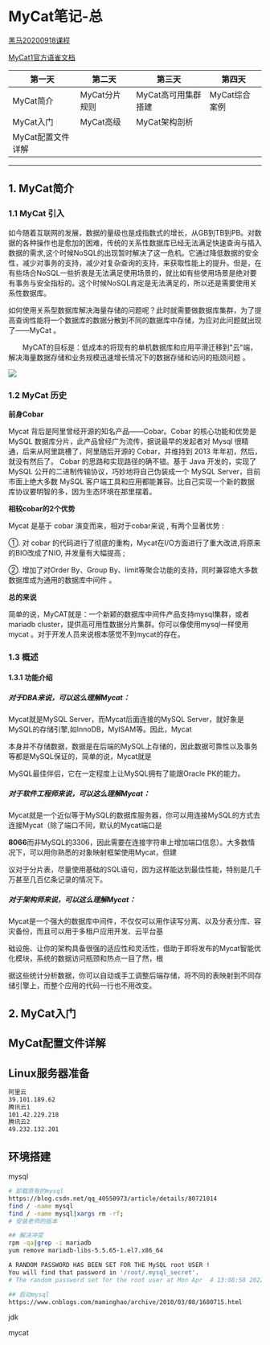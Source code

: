 

# MyCat笔记-总

[黑马20200918课程](https://www.bilibili.com/video/BV17f4y1D7pm?p=15&spm_id_from=pageDriver)

[MyCat1官方语雀文档](https://www.yuque.com/ccazhw/tuacvk/vttsnv)



| 第一天            | 第二天        | 第三天              | 第四天        |
| ----------------- | ------------- | ------------------- | ------------- |
| MyCat简介         | MyCat分片规则 | MyCat高可用集群搭建 | MyCat综合案例 |
| MyCat入门         | MyCat高级     | MyCat架构剖析       |               |
| MyCat配置文件详解 |               |                     |               |



<hr>



## 1. MyCat简介



### 1.1 MyCat 引入

​    如今随着互联网的发展，数据的量级也是成指数式的增长，从GB到TB到PB。对数据的各种操作也是愈加的困难，传统的关系性数据库已经无法满足快速查询与插入数据的需求,这个时候NoSQL的出现暂时解决了这一危机。它通过降低数据的安全性，减少对事务的支持，减少对复杂查询的支持，来获取性能上的提升。但是，在有些场合NoSQL一些折衷是无法满足使用场景的，就比如有些使用场景是绝对要有事务与安全指标的。这个时候NoSQL肯定是无法满足的，所以还是需要使用关系性数据库。

​		如何使用关系型数据库解决海量存储的问题呢？此时就需要做数据库集群，为了提高查询性能将一个数据库的数据分散到不同的数据库中存储，为应对此问题就出现了——MyCat 。

  MyCAT的目标是：低成本的将现有的单机数据库和应用平滑迁移到"云"端，解决海量数据存储和业务规模迅速增长情况下的数据存储和访问的瓶颈问题 。

![](https://notes2021.oss-cn-beijing.aliyuncs.com/2021/image-20220404183221768.png)



### 1.2 MyCat 历史

**前身Cobar**

Mycat 背后是阿里曾经开源的知名产品——Cobar。Cobar 的核心功能和优势是 MySQL 数据库分片，此产品曾经广为流传，据说最早的发起者对 Mysql 很精通，后来从阿里跳槽了，阿里随后开源的 Cobar，并维持到 2013 年年初，然后，就没有然后了。 Cobar 的思路和实现路径的确不错。基于 Java 开发的，实现了 MySQL 公开的二进制传输协议，巧妙地将自己伪装成一个 MySQL Server，目前市面上绝大多数 MySQL 客户端工具和应用都能兼容。比自己实现一个新的数据库协议要明智的多，因为生态环境在那里摆着。 

**相较cobar的2个优势**

Mycat 是基于 cobar 演变而来，相对于cobar来说 , 有两个显著优势 : 

①. 对 cobar 的代码进行了彻底的重构，Mycat在I/O方面进行了重大改进,将原来的BIO改成了NIO, 并发量有大幅提高 ; 

 ②. 增加了对Order By、Group By、limit等聚合功能的支持，同时兼容绝大多数数据库成为通用的数据库中间件 。

**总的来说**

简单的说，MyCAT就是：一个新颖的数据库中间件产品支持mysql集群，或者 mariadb cluster，提供高可用性数据分片集群。你可以像使用mysql一样使用 mycat 。对于开发人员来说根本感觉不到mycat的存在。



### 1.3 概述

#### 1.3.1 功能介绍

##### 对于DBA来说，可以这么理解Mycat：

Mycat就是MySQL Server，而Mycat后面连接的MySQL Server，就好象是MySQL的存储引擎,如InnoDB，MyISAM等。因此，Mycat

本身并不存储数据，数据是在后端的MySQL上存储的，因此数据可靠性以及事务等都是MySQL保证的，简单的说，Mycat就是

MySQL最佳伴侣，它在一定程度上让MySQL拥有了能跟Oracle PK的能力。



##### 对于软件工程师来说，可以这么理解Mycat：

Mycat就是一个近似等于MySQL的数据库服务器，你可以用连接MySQL的方式去连接Mycat（除了端口不同，默认的Mycat端口是

**8066**而非MySQL的3306，因此需要在连接字符串上增加端口信息）。大多数情况下，可以用你熟悉的对象映射框架使用Mycat，但建

议对于分片表，尽量使用基础的SQL语句，因为这样能达到最佳性能，特别是几千万甚至几百亿条记录的情况下。



##### 对于架构师来说，可以这么理解Mycat：

Mycat是一个强大的数据库中间件，不仅仅可以用作读写分离、以及分表分库、容灾备份，而且可以用于多租户应用开发、云平台基

础设施、让你的架构具备很强的适应性和灵活性，借助于即将发布的Mycat智能优化模块，系统的数据访问瓶颈和热点一目了然，根

据这些统计分析数据，你可以自动或手工调整后端存储，将不同的表映射到不同存储引擎上，而整个应用的代码一行也不用改变。



## 2. MyCat入门





## MyCat配置文件详解





## Linux服务器准备





```bash
阿里云
39.101.189.62
腾讯云1
101.42.229.218
腾讯云2
49.232.132.201
```









## 环境搭建

mysql

```bash
# 卸载原有的mysql
https://blog.csdn.net/qq_40550973/article/details/80721014
find / -name mysql
find / -name mysql|xargs rm -rf;
# 安装老师的版本

## 解决冲突
rpm -qa|grep -i mariadb
yum remove mariadb-libs-5.5.65-1.el7.x86_64

A RANDOM PASSWORD HAS BEEN SET FOR THE MySQL root USER !
You will find that password in '/root/.mysql_secret'.
# The random password set for the root user at Mon Apr  4 13:08:58 2022 (local time): GApYUdcT4Udo69FN

## 启动mysql
https://www.cnblogs.com/maminghao/archive/2010/03/08/1680715.html
```











jdk







mycat









